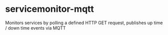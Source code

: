 # servicemonitor-mqtt
Monitors services by polling a defined HTTP GET request, publishes up time / down time events via MQTT
